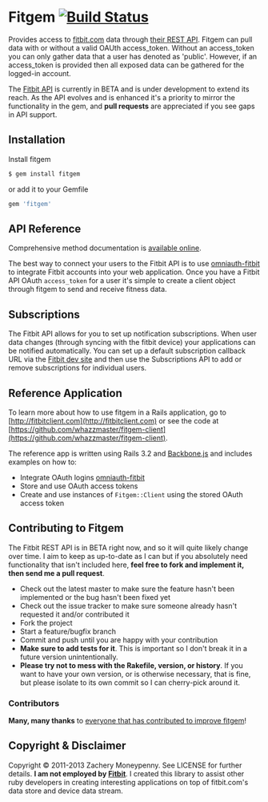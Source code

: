 # Fitgem [![Build Status](https://secure.travis-ci.org/whazzmaster/fitgem.png)](http://travis-ci.org/whazzmaster/fitgem)

Provides access to [fitbit.com](http://www.fitbit.com) data through [their REST API](http://dev.fitbit.com).  Fitgem can pull data with or without a valid OAUth access_token. Without an access_token you can only gather data that a user has denoted as 'public'.  However, if an access_token is provided then all exposed data can be gathered for the logged-in account.

The [Fitbit API](https://wiki.fitbit.com/display/API/Fitbit+API) is currently in BETA and is under development to extend its reach. As the API evolves and is enhanced it's a priority to mirror the functionality in the gem, and **pull requests** are appreciated if you see gaps in API support.

## Installation

Install fitgem

```bash
$ gem install fitgem
```

or add it to your Gemfile

```ruby
gem 'fitgem'
```

## API Reference

Comprehensive method documentation is [available online](http://www.rubydoc.info/github/whazzmaster/fitgem/frames).

The best way to connect your users to the Fitbit API is to use
[omniauth-fitbit](https://github.com/tkgospodinov/omniauth-fitbit) to integrate Fitbit accounts into your web application. Once you have a Fitbit API OAuth `access_token` for a user it's simple to create a client object through fitgem to send and receive fitness data.

## Subscriptions

The Fitbit API allows for you to set up notification subscriptions. When user data changes (through syncing with the fitbit device) your applications can be notified automatically.  You can set up a default subscription callback URL via the [Fitbit dev site](https://dev.fitbit.com/ 'Fitbit Developer Site') and then use the Subscriptions API to add or remove subscriptions for individual users.

## Reference Application

To learn more about how to use fitgem in a Rails application, go to [http://fitbitclient.com](http://fitbitclient.com) or see the code at [https://github.com/whazzmaster/fitgem-client](https://github.com/whazzmaster/fitgem-client).

The reference app is written using Rails 3.2 and [Backbone.js](http://backbonejs.org) and includes examples on how to:

* Integrate OAuth logins [omniauth-fitbit](https://github.com/tkgospodinov/omniauth-fitbit)
* Store and use OAuth access tokens
* Create and use instances of `Fitgem::Client` using the stored OAuth access token

## Contributing to Fitgem

The Fitbit REST API is in BETA right now, and so it will quite likely change over time.  I aim to keep as up-to-date as I can but if you absolutely need functionality that isn't included here, **feel free to fork and implement it, then send me a pull request**.

* Check out the latest master to make sure the feature hasn't been implemented or the bug hasn't been fixed yet
* Check out the issue tracker to make sure someone already hasn't requested it and/or contributed it
* Fork the project
* Start a feature/bugfix branch
* Commit and push until you are happy with your contribution
* **Make sure to add tests for it**. This is important so I don't break it in a future version unintentionally.
* **Please try not to mess with the Rakefile, version, or history**. If you want to have your own version, or is otherwise
necessary, that is fine, but please isolate to its own commit so I can cherry-pick around it.

### Contributors

**Many, many thanks** to [everyone that has contributed to improve fitgem](https://github.com/whazzmaster/fitgem/graphs/contributors)!

## Copyright & Disclaimer

Copyright &copy; 2011-2013 Zachery Moneypenny. See LICENSE for further details. __I am not employed by [Fitbit](http://fitbit.com)__.  I created this library to assist other ruby developers in creating interesting applications on top of fitbit.com's data store and device data stream.

